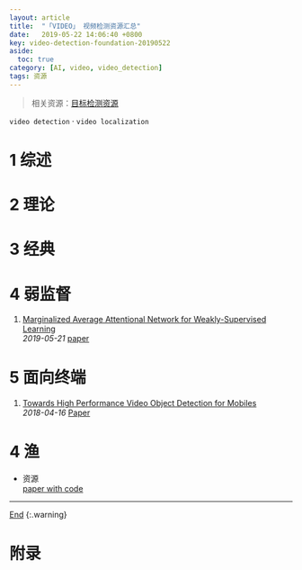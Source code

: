```yaml
---
layout: article
title:  "「VIDEO」 视频检测资源汇总"
date:   2019-05-22 14:06:40 +0800
key: video-detection-foundation-20190522
aside:
  toc: true
category: [AI, video, video_detection]
tags: 资源
---
```

<span id='head'></span>     
>相关资源：[目标检测资源](/ai/cv/detection/2019/05/10/foundation.html)     



<!--more-->
`video detection` · `video localization`          

# 1 综述

# 2 理论

# 3 经典

# 4 弱监督    
1. [Marginalized Average Attentional Network for Weakly-Supervised Learning](http://cn.arxiv.org/abs/1905.08586)   
*2019-05-21* [paper](https://arxiv.org/abs/1905.08586)   

# 5 面向终端
1. [Towards High Performance Video Object Detection for Mobiles](http://cn.arxiv.org/abs/1804.05830)   
*2018-04-16* [Paper](https://arxiv.org/abs/1804.05830)    



# 4 渔
- 资源   
[paper with code](https://paperswithcode.com/task/action-localization/codeless)   

-------------------  
[End](#head)
{:.warning}  


# 附录
